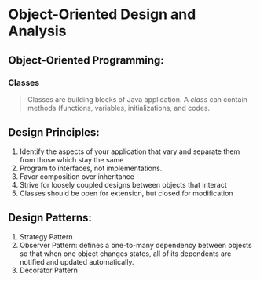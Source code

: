 # Object-Oriented Design and Analysis

## Object-Oriented Programming:

### Classes

> Classes are building blocks of Java application. A _class_ can contain methods (functions, variables, initializations,
> and codes.

## Design Principles:

1. Identify the aspects of your application that vary and separate them from those which stay the same
2. Program to interfaces, not implementations.
3. Favor composition over inheritance
4. Strive for loosely coupled designs between objects that interact
5. Classes should be open for extension, but closed for modification

## Design Patterns:

1. Strategy Pattern
2. Observer Pattern: defines a one-to-many dependency between objects so that when one object changes states, all of its
   dependents are notified and updated automatically.
3. Decorator Pattern
